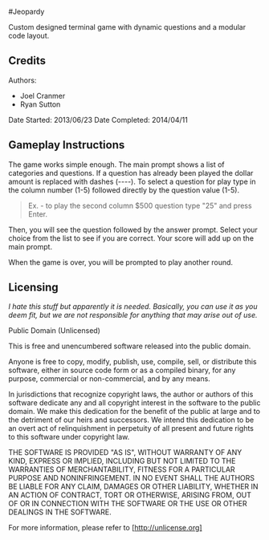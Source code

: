 #Jeopardy

Custom designed terminal game with dynamic questions and a modular code layout.

## Credits

Authors:
 - Joel Cranmer
 - Ryan Sutton

Date Started:	2013/06/23
Date Completed:	2014/04/11


## Gameplay Instructions

The game works simple enough. The main prompt shows a list of categories
and questions. If a question has already been played the dollar amount
is replaced with dashes (----). To select a question for play type in the
column number (1-5) followed directly by the question value (1-5). 
>  Ex. - to play the second column $500 question type "25" and press Enter.

Then, you will see the question followed by the answer prompt. Select your
choice from the list to see if you are correct. Your score will add up
on the main prompt.

When the game is over, you will be prompted to play another round.

## Licensing
*I hate this stuff but apparently it is needed. Basically, you can use it as you
deem fit, but we are not responsible for anything that may arise out of use.*

Public Domain (Unlicensed)

This is free and unencumbered software released into the public domain.

Anyone is free to copy, modify, publish, use, compile, sell, or
distribute this software, either in source code form or as a compiled
binary, for any purpose, commercial or non-commercial, and by any
means.

In jurisdictions that recognize copyright laws, the author or authors
of this software dedicate any and all copyright interest in the
software to the public domain. We make this dedication for the benefit
of the public at large and to the detriment of our heirs and
successors. We intend this dedication to be an overt act of
relinquishment in perpetuity of all present and future rights to this
software under copyright law.

THE SOFTWARE IS PROVIDED "AS IS", WITHOUT WARRANTY OF ANY KIND,
EXPRESS OR IMPLIED, INCLUDING BUT NOT LIMITED TO THE WARRANTIES OF
MERCHANTABILITY, FITNESS FOR A PARTICULAR PURPOSE AND NONINFRINGEMENT.
IN NO EVENT SHALL THE AUTHORS BE LIABLE FOR ANY CLAIM, DAMAGES OR
OTHER LIABILITY, WHETHER IN AN ACTION OF CONTRACT, TORT OR OTHERWISE,
ARISING FROM, OUT OF OR IN CONNECTION WITH THE SOFTWARE OR THE USE OR
OTHER DEALINGS IN THE SOFTWARE.

For more information, please refer to [http://unlicense.org]
